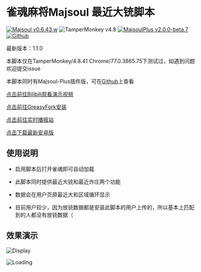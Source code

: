 # 雀魂麻将Majsoul 最近大铳脚本
[![Majsoul v0.6.43.w](https://img.shields.io/badge/Majsoul-v0.6.43.w-brightgreen.svg)](https://majsoul.com/) ![TamperMonkey v4.8](https://img.shields.io/badge/TamperMonkey-v4.8-brightgreen.svg) [![MajsoulPlus v2.0.0-beta.7](https://img.shields.io/badge/MajsoulPlus-v2.0.0_beta_7-brightgreen.svg)](https://github.com/MajsoulPlus/majsoul-plus) [![Github](https://img.shields.io/github/stars/paulzzh/Majsoul-Chong?style=social&logo=github)](https://github.com/paulzzh/Majsoul-Chong)

最新版本：1.1.0

本脚本仅在TamperMonkey/4.8.41 Chrome/77.0.3865.75下测试过，如遇到问题欢迎提交issue

本脚本同时有Majsoul-Plus插件版，可在[Github](https://github.com/paulzzh/Majsoul-Chong)上查看

[点击前往Bilibili观看演示视频](https://www.bilibili.com/video/av65372237)

[点击前往GreasyFork安装](https://greasyfork.org/zh-CN/scripts/388241)

[点击前往实时播报站](https://majsoul.paulzzh.tech)

[点击下载最新安卓版](https://majsoul.paulzzh.tech/static/apk/1.1.0.apk)

## 使用说明

- 启用脚本后打开雀魂即可自动加载

- 此脚本同时提供最近大铳和最近炸庄两个功能

- 数据会在用户页原最近大和区域循环显示

- 目前用户较少，因为放铳数据都是安装此脚本的用户上传的，所以基本上匹配到的人都没有放铳数据（

## 效果演示

![Display](https://i.loli.net/2019/08/06/mDo3ecilCEZ7pJ2.gif)

![Loading](https://i.loli.net/2019/08/06/olLvtrcbhpqAW8Q.png)
